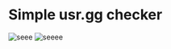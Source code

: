 # Simple usr.gg checker

![seee](https://user-images.githubusercontent.com/99686670/164107392-73a39226-1252-42a5-a546-d657844dbf9d.PNG)
![seeee](https://user-images.githubusercontent.com/99686670/164107398-bf664de7-6e9f-4d9f-948f-776fab459adf.PNG)
